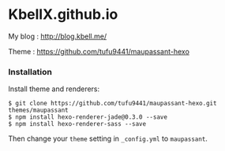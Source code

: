# KbellX.github.io
My blog : http://blog.kbell.me/

Theme : https://github.com/tufu9441/maupassant-hexo

### Installation
Install theme and renderers:

```shell
$ git clone https://github.com/tufu9441/maupassant-hexo.git themes/maupassant
$ npm install hexo-renderer-jade@0.3.0 --save
$ npm install hexo-renderer-sass --save
```

Then change your `theme` setting in `_config.yml` to `maupassant`.
